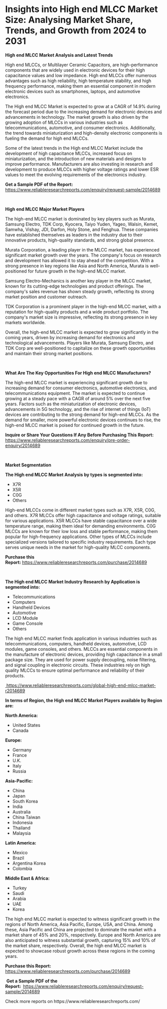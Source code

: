<p><h1>Insights into High end MLCC Market Size: Analysing Market Share, Trends, and Growth from 2024 to 2031</h1></p><p><strong>High end MLCC Market Analysis and Latest Trends</strong></p>
<p><p>High end MLCCs, or Multilayer Ceramic Capacitors, are high-performance components that are widely used in electronic devices for their high capacitance values and low impedance. High end MLCCs offer numerous advantages such as high reliability, high temperature stability, and high frequency performance, making them an essential component in modern electronic devices such as smartphones, laptops, and automotive electronics.</p><p>The High end MLCC Market is expected to grow at a CAGR of 14.9% during the forecast period due to the increasing demand for electronic devices and advancements in technology. The market growth is also driven by the growing adoption of MLCCs in various industries such as telecommunications, automotive, and consumer electronics. Additionally, the trend towards miniaturization and high-density electronic components is fueling the demand for high end MLCCs.</p><p>Some of the latest trends in the High end MLCC Market include the development of high capacitance MLCCs, increased focus on miniaturization, and the introduction of new materials and designs to improve performance. Manufacturers are also investing in research and development to produce MLCCs with higher voltage ratings and lower ESR values to meet the evolving requirements of the electronics industry.</p></p>
<p><strong>Get a Sample PDF of the Report:&nbsp;</strong> <a href="https://www.reliableresearchreports.com/enquiry/request-sample/2014689">https://www.reliableresearchreports.com/enquiry/request-sample/2014689</a></p>
<p>&nbsp;</p>
<p><strong>High end MLCC Major Market Players</strong></p>
<p><p>The high-end MLCC market is dominated by key players such as Murata, Samsung Electro, TDK Corp, Kyocera, Taiyo Yuden, Yageo, Walsin, Kemet, Samwha, Vishay, JDI, Darfon, Holy Stone, and Fenghua. These companies have established themselves as leaders in the industry due to their innovative products, high-quality standards, and strong global presence.</p><p>Murata Corporation, a leading player in the MLCC market, has experienced significant market growth over the years. The company's focus on research and development has allowed it to stay ahead of the competition. With a strong presence in key regions like Asia and North America, Murata is well-positioned for future growth in the high-end MLCC market.</p><p>Samsung Electro-Mechanics is another key player in the MLCC market, known for its cutting-edge technologies and product offerings. The company's sales revenue has shown steady growth, reflecting its strong market position and customer outreach.</p><p>TDK Corporation is a prominent player in the high-end MLCC market, with a reputation for high-quality products and a wide product portfolio. The company's market size is impressive, reflecting its strong presence in key markets worldwide.</p><p>Overall, the high-end MLCC market is expected to grow significantly in the coming years, driven by increasing demand for electronics and technological advancements. Players like Murata, Samsung Electro, and TDK Corp are well-positioned to capitalize on these growth opportunities and maintain their strong market positions.</p></p>
<p>&nbsp;</p>
<p><strong>What Are The Key Opportunities For High end MLCC Manufacturers?</strong></p>
<p><p>The high-end MLCC market is experiencing significant growth due to increasing demand for consumer electronics, automotive electronics, and telecommunications equipment. The market is expected to continue growing at a steady pace with a CAGR of around 5% over the next five years. Factors such as the miniaturization of electronic devices, advancements in 5G technology, and the rise of internet of things (IoT) devices are contributing to the strong demand for high-end MLCCs. As the demand for smaller, more powerful electronic devices continues to rise, the high-end MLCC market is poised for continued growth in the future.</p></p>
<p><strong>Inquire or Share Your Questions If Any Before Purchasing This Report:</strong> <a href="https://www.reliableresearchreports.com/enquiry/pre-order-enquiry/2014689">https://www.reliableresearchreports.com/enquiry/pre-order-enquiry/2014689</a></p>
<p>&nbsp;</p>
<p><strong>Market Segmentation</strong></p>
<p><strong>The High end MLCC Market Analysis by types is segmented into:</strong></p>
<p><ul><li>X7R</li><li>X5R</li><li>C0G</li><li>Others</li></ul></p>
<p><p>High-end MLCCs come in different market types such as X7R, X5R, C0G, and others. X7R MLCCs offer high capacitance and voltage ratings, suitable for various applications. X5R MLCCs have stable capacitance over a wide temperature range, making them ideal for demanding environments. C0G MLCCs are known for their low loss and stable performance, making them popular for high-frequency applications. Other types of MLCCs include specialized versions tailored to specific industry requirements. Each type serves unique needs in the market for high-quality MLCC components.</p></p>
<p><strong>Purchase this Report:&nbsp;</strong><a href="https://www.reliableresearchreports.com/purchase/2014689">https://www.reliableresearchreports.com/purchase/2014689</a></p>
<p>&nbsp;</p>
<p><strong>The High end MLCC Market Industry Research by Application is segmented into:</strong></p>
<p><ul><li>Telecommunications</li><li>Computers</li><li>Handheld Devices</li><li>Automotive</li><li>LCD Module</li><li>Game Console</li><li>Others</li></ul></p>
<p><p>The high end MLCC market finds application in various industries such as telecommunications, computers, handheld devices, automotive, LCD modules, game consoles, and others. MLCCs are essential components in the manufacture of electronic devices, providing high capacitance in a small package size. They are used for power supply decoupling, noise filtering, and signal coupling in electronic circuits. These industries rely on high quality MLCCs to ensure optimal performance and reliability of their products.</p></p>
<p><a href="https://www.reliableresearchreports.com/global-high-end-mlcc-market-r2014689">&nbsp;https://www.reliableresearchreports.com/global-high-end-mlcc-market-r2014689</a></p>
<p><strong>In terms of Region, the High end MLCC Market Players available by Region are:</strong></p>
<p>
    <p> <strong> North America: </strong>
        <ul>
            <li>United States</li>
            <li>Canada</li>
        </ul>
        </p> 
    <p> <strong> Europe: </strong>
        <ul>
            <li>Germany</li>
            <li>France</li>
            <li>U.K.</li>
            <li>Italy</li>
            <li>Russia</li>
        </ul>
        </p> 
    <p> <strong> Asia-Pacific: </strong>
        <ul>
            <li>China</li>
            <li>Japan</li>
            <li>South Korea</li>
            <li>India</li>
            <li>Australia</li>
            <li>China Taiwan</li>
            <li>Indonesia</li>
            <li>Thailand</li>
            <li>Malaysia</li>
        </ul>
        </p> 
    <p> <strong> Latin America: </strong>
        <ul>
            <li>Mexico</li>
            <li>Brazil</li>
            <li>Argentina Korea</li>
            <li>Colombia</li>
        </ul>
        </p> 
    <p> <strong> Middle East & Africa: </strong>
        <ul>
            <li>Turkey</li>
            <li>Saudi</li>
            <li>Arabia</li>
            <li>UAE</li>
            <li>Korea</li>
        </ul>
    </p>
    </p>
<p><p>The high end MLCC market is expected to witness significant growth in the regions of North America, Asia Pacific, Europe, USA, and China. Among these, Asia Pacific and China are projected to dominate the market with a market share of 45% and 20%, respectively. Europe and North America are also anticipated to witness substantial growth, capturing 15% and 10% of the market share, respectively. Overall, the high end MLCC market is expected to showcase robust growth across these regions in the coming years.</p></p>
<p><strong>Purchase this Report: </strong><a href="https://www.reliableresearchreports.com/purchase/2014689">https://www.reliableresearchreports.com/purchase/2014689</a></p>
<p>&nbsp;<strong>Get a Sample PDF of the Report:&nbsp;&nbsp;</strong><a href="https://www.reliableresearchreports.com/enquiry/request-sample/2014689">https://www.reliableresearchreports.com/enquiry/request-sample/2014689</a></p>
<p><strong></strong></p>
<p>Check more reports on https://www.reliableresearchreports.com/</p>